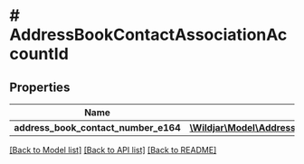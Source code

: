 # # AddressBookContactAssociationAccountId

## Properties

Name | Type | Description | Notes
------------ | ------------- | ------------- | -------------
**address_book_contact_number_e164** | [**\Wildjar\Model\AddressBookContactAssociationAccountIdAddressBookContactNumberE164**](AddressBookContactAssociationAccountIdAddressBookContactNumberE164.md) |  | [optional]

[[Back to Model list]](../../README.md#models) [[Back to API list]](../../README.md#endpoints) [[Back to README]](../../README.md)
